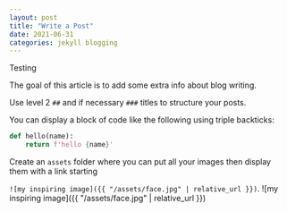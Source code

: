 ```yaml
---
layout: post
title: "Write a Post"
date: 2021-06-31
categories: jekyll blogging
---
```


Testing

The goal of this article is to add some extra info about blog writing.

Use level 2 `##` and if necessary `###` titles to structure your posts.

You can display a block of code like the following using triple backticks:

```python
def hello(name):
	return f'hello {name}'
```

Create an `assets` folder where you can put all your images then display them with a link starting

`![my inspiring image]({{ "/assets/face.jpg" | relative_url }})`.
![my inspiring image]({{ "/assets/face.jpg" | relative_url }})

